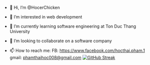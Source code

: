 - 👋 Hi, I’m @HocerChicken
- 👀 I’m interested in web development 

- 🌱 I’m currently learning software engineering at Ton Duc Thang University
- 💞️ I’m looking to collaborate on a software company
- 📫 How to reach me:
FB: https://www.facebook.com/hocthai.pham.1
gmail: phamthaihoc008@gmail.com
[![GitHub Streak](https://streak-stats.demolab.com/?user=DenverCoder1)](https://git.io/streak-stats)
<!---
HocerChicken/HocerChicken is a ✨ special ✨ repository because its `README.md` (this file) appears on your GitHub profile.
You can click the Preview link to take a look at your changes.
--->
